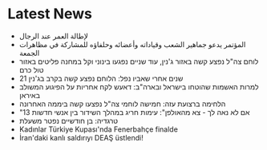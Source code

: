 # Latest News
-  لإطالة العمر عند الرجال
-  المؤتمر يدعو جماهير الشعب وقياداته وأعضائه وحلفاؤه للمشاركة في مظاهرات الجمعة
-  לוחם צה"ל נפצע קשה באזור ג'נין, עוד שניים נפגעו בינוני וקל במחנה פליטים באזור טול כרם
-  21 שנים אחרי שאביו נפל: הלוחם נפצע קשה בקרב בג'נין
-  למרות האשמות שהוטחו בישראל ובארה"ב: דאעש לקח אחריות על הפיגוע המשולב באיראן
-  הלחימה ברצועת עזה: חמישה לוחמי צה"ל נפצעו קשה ביממה האחרונה
-  "אם לא נאה לך - צא מהאולפן": עימות חריג במהלך השידור בין אנשי חדשות 13
-  טרגדיה: בן חודשיים נפטר משעלת
-  Kadınlar Türkiye Kupası'nda Fenerbahçe finalde
-  İran'daki kanlı saldırıyı DEAŞ üstlendi!
